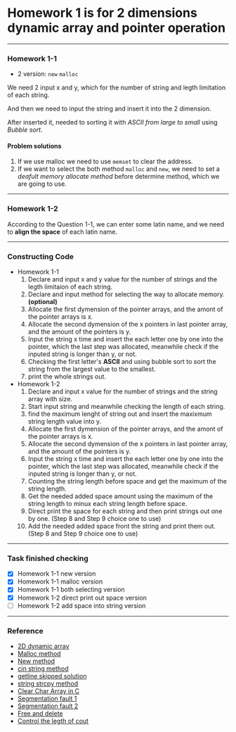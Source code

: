 # Homework 1 is for 2 dimensions dynamic array and pointer operation

---
### Homework 1-1
- 2 version: ``new`` ``malloc``

We need 2 input x and y, which for the number of string and legth limitation of each string.

And then we need to input the string and insert it into the 2 dimension.

After inserted it, needed to sorting it with *ASCII from large to small* using *Bubble sort*.

#### Problem solutions
1. If we use malloc we need to use ``memset`` to clear the address.
2. If we want to select the both method ``malloc`` and ``new``, we need to set a *deafult memory allocate method* before determine method, which we are going to use.
---
### Homework 1-2

According to the Question 1-1, we can enter some latin name, and we need to **align the space** of each latin name.

---

### Constructing Code

- Homework 1-1
  1. Declare and input x and y value for the number of strings and the legth limitaion of each string.
  2. Declare and input method for selecting the way to allocate memory. **(optional)**
  3. Allocate the first dymension of the pointer arrays, and the amont of the pointer arrays is x.
  4. Allocate the second dymension of the x pointers in last pointer array, and the amount of the pointers is y.
  5. Input the string x time and insert the each letter one by one into the pointer, which the last step was allocated,   meanwhile check if the inputed string is longer than y, or not.
  6. Checking the first letter's **ASCII** and using bubble sort to sort the string from the largest value to the smallest.
  7. print the whole strings out.
- Homework 1-2
  1. Declare and input x value for the number of strings and the string array with size.
  2. Start input string and meanwhile checking the length of each string.
  3. find the maximum lenght of string out and insert the maxixmum string length value into y.
  3. Allocate the first dymension of the pointer arrays, and the amont of the pointer arrays is x.
  4. Allocate the second dymension of the x pointers in last pointer array, and the amount of the pointers is y.
  5. Input the string x time and insert the each letter one by one into the pointer, which the last step was allocated, meanwhile check if the inputed string is longer than y, or not.
  6. Counting the string length before space and get the maximum of the string length.
  7. Get the needed added space amount using the maximum of the string length to minux each string length before space.
  8. Direct print the space for each string and then print strings out one by one. (Step 8 and Step 9 choice one to use)
  9. Add the needed added space front the string and print them out. (Step 8 and Step 9 choice one to use)
 
---
### Task finished checking
- [x] Homework 1-1 new version
- [x] Homework 1-1 malloc version
- [x] Homework 1-1 both selecting version
- [x] Homework 1-2 direct print out space version
- [ ] Homework 1-2 add space into string version
---
### Reference
- [2D dynamic array](https://stackoverflow.com/questions/936687/how-do-i-declare-a-2d-array-in-c-using-new)
- [Malloc method](https://www.geeksforgeeks.org/dynamically-allocate-2d-array-c/)
- [New method](https://www.geeksforgeeks.org/how-to-declare-a-2d-array-dynamically-in-c-using-new-operator/)
- [cin string method](https://stackoverflow.com/questions/61572940/c-beginner-stdcin-to-stdstring)
- [getline skipped solution](https://stackoverflow.com/questions/42818899/detecting-enter-key-in-c)
- [string strcpy method](https://stackoverflow.com/questions/13294067/how-to-convert-string-to-char-array-in-c)
- [Clear Char Array in C](https://www.delftstack.com/howto/c/clear-array-in-c/)
- [Segmentation fault 1](https://blog.csdn.net/Genaral_/article/details/124078032)
- [Segmentation fault 2](https://blog.51cto.com/u_15072908/4283378)
- [Free and delete](https://stackoverflow.com/questions/38136086/how-do-you-free-a-2d-mallocd-array-in-c)
- [Control the legth of cout](https://stackoverflow.com/questions/25918057/how-to-set-a-fixed-width-with-cout)
